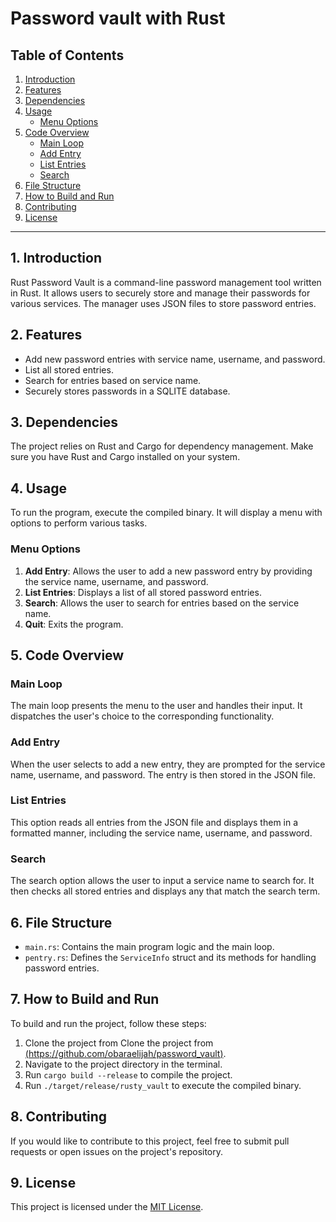 # Password vault with Rust


## Table of Contents

1. [Introduction](#introduction)
2. [Features](#features)
3. [Dependencies](#dependencies)
4. [Usage](#usage)
    - [Menu Options](#menu-options)
5. [Code Overview](#code-overview)
    - [Main Loop](#main-loop)
    - [Add Entry](#add-entry)
    - [List Entries](#list-entries)
    - [Search](#search)
6. [File Structure](#file-structure)
7. [How to Build and Run](#how-to-build-and-run)
8. [Contributing](#contributing)
9. [License](#license)

---

## 1. Introduction <a name="introduction"></a>

Rust Password Vault is a command-line password management tool written in Rust. It allows users to securely store and manage their passwords for various services. The manager uses JSON files to store password entries.

## 2. Features <a name="features"></a>

- Add new password entries with service name, username, and password.
- List all stored entries.
- Search for entries based on service name.
- Securely stores passwords in a SQLITE database.

## 3. Dependencies <a name="dependencies"></a>

The project relies on Rust and Cargo for dependency management. Make sure you have Rust and Cargo installed on your system.

## 4. Usage <a name="usage"></a>

To run the program, execute the compiled binary. It will display a menu with options to perform various tasks.

### Menu Options <a name="menu-options"></a>

1. **Add Entry**: Allows the user to add a new password entry by providing the service name, username, and password.
2. **List Entries**: Displays a list of all stored password entries.
3. **Search**: Allows the user to search for entries based on the service name.
4. **Quit**: Exits the program.

## 5. Code Overview <a name="code-overview"></a>

### Main Loop <a name="main-loop"></a>

The main loop presents the menu to the user and handles their input. It dispatches the user's choice to the corresponding functionality.

### Add Entry <a name="add-entry"></a>

When the user selects to add a new entry, they are prompted for the service name, username, and password. The entry is then stored in the JSON file.

### List Entries <a name="list-entries"></a>

This option reads all entries from the JSON file and displays them in a formatted manner, including the service name, username, and password.

### Search <a name="search"></a>

The search option allows the user to input a service name to search for. It then checks all stored entries and displays any that match the search term.

## 6. File Structure <a name="file-structure"></a>

- `main.rs`: Contains the main program logic and the main loop.
- `pentry.rs`: Defines the `ServiceInfo` struct and its methods for handling password entries.

## 7. How to Build and Run <a name="how-to-build-and-run"></a>

To build and run the project, follow these steps:

1. Clone the project from  Clone the project from [(https://github.com/obaraelijah/password_vault)](https://github.com/obaraelijah/password_vault).
2. Navigate to the project directory in the terminal.
3. Run `cargo build --release` to compile the project.
4. Run `./target/release/rusty_vault` to execute the compiled binary.

## 8. Contributing <a name="contributing"></a>

If you would like to contribute to this project, feel free to submit pull requests or open issues on the project's repository.

## 9. License <a name="license"></a>

This project is licensed under the [MIT License](LICENSE).
